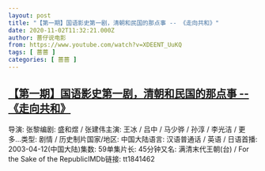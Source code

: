 ```yaml
---
layout: post
title: "【第一期】国语影史第一剧，清朝和民国的那点事 -- 《走向共和》"
date: 2020-11-02T11:32:21.000Z
author: 蔷仔说电影
from: https://www.youtube.com/watch?v=XDEENT_UuKQ
tags: [ 蔷蔷 ]
categories: [ 蔷蔷 ]
---
```

<!--1604316741000-->
[【第一期】国语影史第一剧，清朝和民国的那点事 -- 《走向共和》](https://www.youtube.com/watch?v=XDEENT_UuKQ)
------

<div>
导演: 张黎编剧: 盛和煜 / 张建伟主演: 王冰 / 吕中 / 马少骅 / 孙淳 / 李光洁 / 更多...类型: 剧情 / 历史制片国家/地区: 中国大陆语言: 汉语普通话 / 英语 / 日语首播: 2003-04-12(中国大陆)集数: 59单集片长: 45分钟又名: 满清末代王朝(台) / For the Sake of the RepublicIMDb链接: tt1841462
</div>
